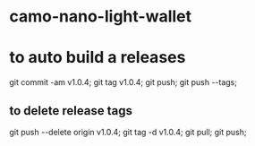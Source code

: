 # camo-nano-light-wallet

# to auto build a releases

  git commit -am v1.0.4;
  git tag v1.0.4;
  git push;
  git push --tags;

## to delete release tags
  git push --delete origin v1.0.4;
  git tag -d v1.0.4;
  git pull;
  git push;
